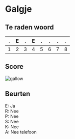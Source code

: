 # Galgje

## Te raden woord

|.|E|.|E|.|.|.|.|
|-|-|-|-|-|-|-|-|
|1|2|3|4|5|6|7|8|

## Score
![gallow](./images/6.png)

## Beurten
E: Ja  
R: Nee  
P: Nee  
S: Nee  
K: Nee  
A: Nee
telefoon